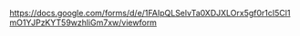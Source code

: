 https://docs.google.com/forms/d/e/1FAIpQLSelvTa0XDJXLOrx5gf0r1cI5Cl1mO1YJPzKYT59wzhliGm7xw/viewform
